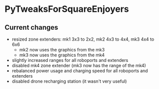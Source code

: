 # PyTweaksForSquareEnjoyers

## Current changes
- resized zone extenders: mk1 3x3 to 2x2, mk2 4x3 to 4x4, mk3 4x4 to 6x6
  - mk2 now uses the graphics from the mk3
  - mk3 now uses the graphics from the mk4
- slightly increased ranges for all roboports and extenders
- disabled mk4 zone extender (mk3 now has the range of the mk4)
- rebalanced power usage and charging speed for all roboports and extenders
- disabled drone recharging station (it wasn't very useful)

